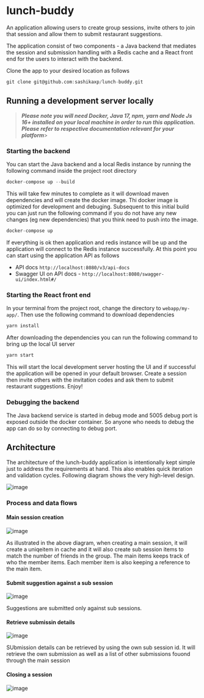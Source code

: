 # lunch-buddy

An application allowing users to create group sessions, invite others to join that session and allow them to submit restaurant suggestions.

The application consist of two components - a Java backend that mediates the session and submission handling with a Redis cache and a React front end for the users to interact with the backend.

Clone the app to your desired location as follows

```D
git clone git@github.com:sashikaxp/lunch-buddy.git
```

## Running a development server locally
  > ***Please note you will need Docker, Java 17, npm, yarn and Node Js 16+ installed on your local machine in order to run this application.
> Please refer to respective documentation relevant for your platform***> 

### Starting the backend
You can start the Java backend and a local Redis instance by running the following command inside the project root directory

```D
docker-compose up --build
```
This will take few minutes to complete as it will download maven dependencies and will create the docker image. Thi docker image is optimized for development and debuging. Subsequent to this initial build you can just run the 
following command if you do not have any new changes (eg new dependencies) that you think need to push into the image.

```D
docker-compose up
```

If everything is ok then application and redis instance will be up and the application will connect to the Redis instance successfully.
At this point you can start using the application API as follows

- API docs `http://localhost:8080/v3/api-docs`
- Swagger UI on API docs - `http://localhost:8080/swagger-ui/index.html#/`

### Starting the React front end

In your terminal from the project root, change the directory to `webapp/my-app/`. Then use the following command to download dependencies

```D
yarn install
```

After downloading the dependencies you can run the following command to bring up the local UI server

```D
yarn start
```

This will start the local development server hosting the UI and if successful the application will be opened in your default browser. Create a session then invite others with the invitation codes and ask them to submit restaurant suggestions. Enjoy!

### Debugging the backend

The Java backend service is started in debug mode and 5005 debug port is exposed outside the docker container. So anyone who needs to debug the app can do so by connecting to debug port.

## Architecture

The architecture of the lunch-buddy application is intentionally kept simple just to address the requirements at hand. This also enables quick iteration and validation cycles. Following diagram shows the very high-level design.

![image](https://github.com/sashikaxp/lunch-buddy/assets/435142/4798bc67-cfda-46e3-a3a2-83524a724b66)

### Process and data flows
#### Main session creation

![image](https://github.com/sashikaxp/lunch-buddy/assets/435142/31718f57-6233-447b-ab4a-89389c04f91e)

As illustrated in the above diagram, when creating a main session, it will create a uniqeitem in cache and it will also create sub session items to match the number of friends in the group. 
The main items keeps track of who the member items. Each member item is also keeping a reference to the main item.

#### Submit suggestion against a sub session

![image](https://github.com/sashikaxp/lunch-buddy/assets/435142/9605c720-ec9f-48f7-b31a-477e09ff5b12)


Suggestions are submitted only against sub sessions.

#### Retrieve submissin details

![image](https://github.com/sashikaxp/lunch-buddy/assets/435142/4de90dd7-4971-4d2c-9365-a996adbb9704)


SUbmission details can be retrieved by using the own sub session id. It will retrieve the own submission as well as a list of other submissions fouond through the main session

#### Closing a session

![image](https://github.com/sashikaxp/lunch-buddy/assets/435142/8425836b-aeec-4914-96d6-895b89bdc5fb)




